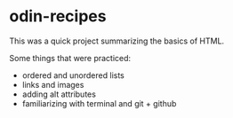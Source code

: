# odin-recipes
This was a quick project summarizing the basics of HTML.

Some things that were practiced:
- ordered and unordered lists
- links and images
- adding alt attributes
- familiarizing with terminal and git + github
